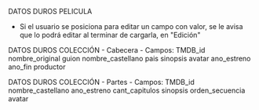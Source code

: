 DATOS DUROS PELICULA
- Si el usuario se posiciona para editar un campo con valor, se le avisa que lo podrá editar al terminar de cargarla, en "Edición"

DATOS DUROS COLECCIÓN - Cabecera
	- Campos:
		TMDB_id
		nombre_original
		guion
		nombre_castellano
		pais
		sinopsis
		avatar
		ano_estreno
		ano_fin
		productor

DATOS DUROS COLECCIÓN - Partes
	- Campos:
		TMDB_id
		nombre_castellano
		ano_estreno
		cant_capitulos
		sinopsis
		orden_secuencia
		avatar